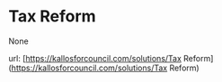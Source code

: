 # Tax Reform #

None

url: [https://kallosforcouncil.com/solutions/Tax Reform](https://kallosforcouncil.com/solutions/Tax Reform)